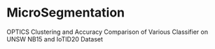 # MicroSegmentation
OPTICS Clustering and Accuracy Comparison of Various Classifier on UNSW NB15 and IoTID20 Dataset
